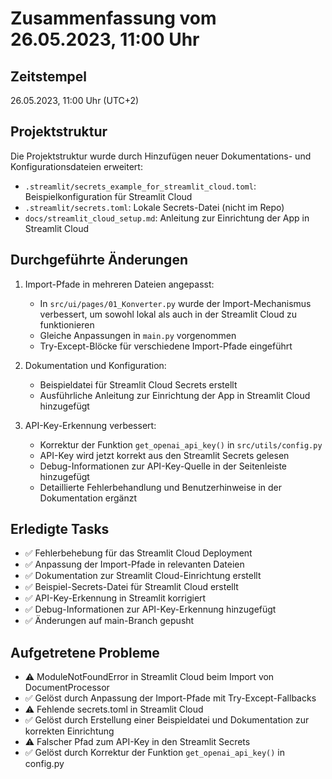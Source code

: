 # Zusammenfassung vom 26.05.2023, 11:00 Uhr

## Zeitstempel
26.05.2023, 11:00 Uhr (UTC+2)

## Projektstruktur
Die Projektstruktur wurde durch Hinzufügen neuer Dokumentations- und Konfigurationsdateien erweitert:
- `.streamlit/secrets_example_for_streamlit_cloud.toml`: Beispielkonfiguration für Streamlit Cloud
- `.streamlit/secrets.toml`: Lokale Secrets-Datei (nicht im Repo)
- `docs/streamlit_cloud_setup.md`: Anleitung zur Einrichtung der App in Streamlit Cloud

## Durchgeführte Änderungen
1. Import-Pfade in mehreren Dateien angepasst:
   - In `src/ui/pages/01_Konverter.py` wurde der Import-Mechanismus verbessert, um sowohl lokal als auch in der Streamlit Cloud zu funktionieren
   - Gleiche Anpassungen in `main.py` vorgenommen
   - Try-Except-Blöcke für verschiedene Import-Pfade eingeführt

2. Dokumentation und Konfiguration:
   - Beispieldatei für Streamlit Cloud Secrets erstellt
   - Ausführliche Anleitung zur Einrichtung der App in Streamlit Cloud hinzugefügt

3. API-Key-Erkennung verbessert:
   - Korrektur der Funktion `get_openai_api_key()` in `src/utils/config.py`
   - API-Key wird jetzt korrekt aus den Streamlit Secrets gelesen
   - Debug-Informationen zur API-Key-Quelle in der Seitenleiste hinzugefügt
   - Detaillierte Fehlerbehandlung und Benutzerhinweise in der Dokumentation ergänzt

## Erledigte Tasks
- ✅ Fehlerbehebung für das Streamlit Cloud Deployment
- ✅ Anpassung der Import-Pfade in relevanten Dateien
- ✅ Dokumentation zur Streamlit Cloud-Einrichtung erstellt
- ✅ Beispiel-Secrets-Datei für Streamlit Cloud erstellt
- ✅ API-Key-Erkennung in Streamlit korrigiert
- ✅ Debug-Informationen zur API-Key-Erkennung hinzugefügt
- ✅ Änderungen auf main-Branch gepusht

## Aufgetretene Probleme
- ⚠️ ModuleNotFoundError in Streamlit Cloud beim Import von DocumentProcessor
- ✅ Gelöst durch Anpassung der Import-Pfade mit Try-Except-Fallbacks
- ⚠️ Fehlende secrets.toml in Streamlit Cloud
- ✅ Gelöst durch Erstellung einer Beispieldatei und Dokumentation zur korrekten Einrichtung
- ⚠️ Falscher Pfad zum API-Key in den Streamlit Secrets
- ✅ Gelöst durch Korrektur der Funktion `get_openai_api_key()` in config.py 